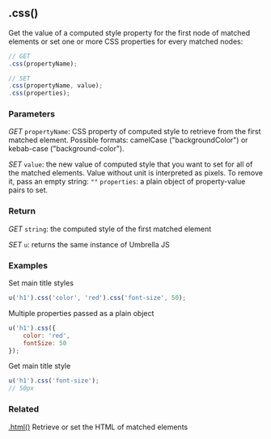 ## .css()

Get the value of a computed style property for the first node of matched elements or set one or more CSS properties for every matched nodes:


```js
// GET
.css(propertyName);

// SET
.css(propertyName, value);
.css(properties);
```


### Parameters

*GET*
`propertyName`: CSS property of computed style to retrieve from the first matched element. Possible formats: camelCase ("backgroundColor") or kebab-case ("background-color").

*SET*
`value`: the new value of computed style that you want to set for all of the matched elements. Value without unit is interpreted as pixels. To remove it, pass an empty string: `""`
`properties`: a plain object of property-value pairs to set.


### Return

*GET*
`string`: the computed style of the first matched element

*SET*
`u`: returns the same instance of Umbrella JS



### Examples

Set main title styles

```js
u('h1').css('color', 'red').css('font-size', 50);
```

Multiple properties passed as a plain object

```js
u('h1').css({
    color: 'red',
    fontSize: 50
});
```

Get main title style

```js
u('h1').css('font-size');
// 50px
```


### Related

[.html()](#html) Retrieve or set the HTML of matched elements
